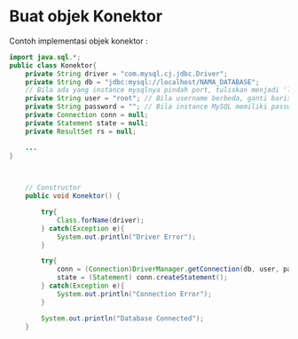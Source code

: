 # Buat objek Konektor

<div class="grid grid-cols-2 gap-y-10 gap-x-6 mt-8">
<div class='flex-row'>

Contoh implementasi objek konektor : 

```java
import java.sql.*;
public class Konektor{
    private String driver = "com.mysql.cj.jdbc.Driver";
    private String db = "jdbc:mysql://localhost/NAMA_DATABASE"; 
    // Bila ada yang instance mysqlnya pindah port, tuliskan menjadi 'localhost:PORT/NAMA_DATABASE'
    private String user = "root"; // Bila username berbeda, ganti baris ini
    private String password = ""; // Bila instance MySQL memiliki password, isi baris ini
    private Connection conn = null;
    private Statement state = null;
    private ResultSet rs = null;

    ...
}

        
```

</div>
<div class='flex-row'>

```java 
    // Constructor 
    public void Konektor() {

        try{
            Class.forName(driver);
        } catch(Exception e){
            System.out.println("Driver Error"); 
        } 

        try{
            conn = (Connection)DriverManager.getConnection(db, user, password);
            state = (Statement) conn.createStatement();
        } catch(Exception e){
            System.out.println("Connection Error");
        }

        System.out.println("Database Connected");
    }
```

</div>
</div>
